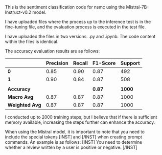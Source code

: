 This is the sentiment classification code for nsmc using the Mistral-7B-Instruct-v0.2 model.

I have uploaded files where the process up to the inference test is in the fine-tuning file, and the evaluation process is executed in the test file.

I have uploaded the files in two versions: .py and .ipynb. The code content within the files is identical.

The accuracy evaluation results are as follows:

|       | Precision | Recall | F1-Score | Support |
|-------|-----------|--------|----------|---------|
| **0** | 0.85      | 0.90   | 0.87     | 492     |
| **1** | 0.90      | 0.84   | 0.87     | 508     |
|       |           |        |          |         |
| **Accuracy** |           |        | **0.87**     | **1000**   |
| **Macro Avg** | 0.87      | 0.87   | 0.87     | 1000    |
| **Weighted Avg** | 0.87      | 0.87   | 0.87     | 1000    |

I conducted up to 2000 training steps, but I believe that if there is sufficient memory available, increasing the steps further can enhance the accuracy.

When using the Mistral model, it is important to note that you need to include the special tokens [INST] and [/INST] when creating prompt commands. An example is as follows:
[INST] You need to determine whether a review written by a user is positive or negative. [/INST]

